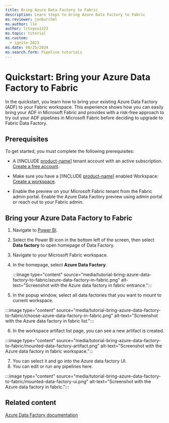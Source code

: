 ```yaml
---
title: Bring Azure Data Factory to Fabric
description: Learn steps to bring Azure Data Factory to Fabric
ms.reviewer: jonburchel
ms.author: lle
author: lrtoyou1223
ms.topic: tutorial
ms.custom:
  - ignite-2023
ms.date: 08/25/2024
ms.search.form: Pipeline tutorials
---
```


# Quickstart: Bring your Azure Data Factory to Fabric

In the quickstart, you learn how to bring your existing Azure Data Factory (ADF) to your Fabric workspace. This experience shows how you can easily bring your ADF in Microsoft Fabric and provides with a risk-free approach to try out your ADF pipelines in Microsoft Fabric before deciding to upgrade to Fabric Data Factory.

## Prerequisites

To get started, you must complete the following prerequisites:

- A [!INCLUDE [product-name](../includes/product-name.md)] tenant account with an active subscription. [Create a free account](https://azure.microsoft.com/free/).

- Make sure you have a [!INCLUDE [product-name](../includes/product-name.md)] enabled Workspace: [Create a workspace](../fundamentals/create-workspaces.md).

- Enable the preview on your Microsoft Fabric tenant from the Fabric admin portal. Enable the Azure Data Factory preview using admin portal or reach out to your Fabric admin.

## Bring your Azure Data Factory to Fabric

1. Navigate to [Power BI](https://app.powerbi.com/).
2. Select the Power BI icon in the bottom left of the screen, then select **Data factory** to open homepage of Data Factory.
3. Navigate to your Microsoft Fabric workspace. 
4. In the homepage, select **Azure Data Factory**.

   :::image type="content" source="media/tutorial-bring-azure-data-factory-to-fabric/azure-data-factory-in-fabric.png" alt-text="Screenshot with the Azure data factory in fabric entrance.":::

5. In the popup window, select all data factories that you want to mount to current workspace. 

  :::image type="content" source="media/tutorial-bring-azure-data-factory-to-fabric/choose-azure-data-factory-in-fabric.png" alt-text="Screenshot with the Azure data factory in fabric list.":::

6. In the workspace artifact list page, you can see a new artifact is created.

:::image type="content" source="media/tutorial-bring-azure-data-factory-to-fabric/mounted-data-factory-artifact.png" alt-text="Screenshot with the Azure data factory in fabric workspace.":::

7. You can select it and go into the Azure data factory UI. 
8. You can edit or run any pipelines here.

:::image type="content" source="media/tutorial-bring-azure-data-factory-to-fabric/mounted-data-factory-ui.png" alt-text="Screenshot with the Azure data factory in fabric.":::

## Related content

[Azure Data Factory documentation](/azure/data-factory)
